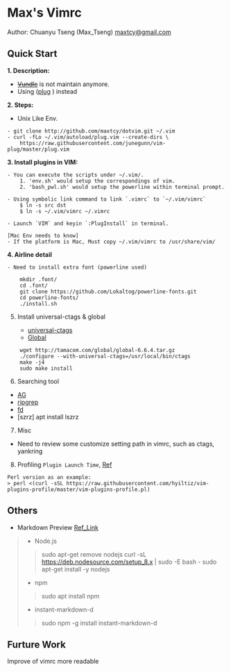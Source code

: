 Max's Vimrc
===========
Author: Chuanyu Tseng (Max_Tseng) <maxtcy@gmail.com>

Quick Start
----------------
**1. Description:**

- [~~Vundle~~](https://github.com/gmarik/Vundle.vim) is not maintain anymore.
- Using ([plug](https://github.com/junegunn/vim-plug) ) instead

**2. Steps:**
- Unix Like Env.
```
- git clone http://github.com/maxtcy/dotvim.git ~/.vim
- curl -fLo ~/.vim/autoload/plug.vim --create-dirs \
	https://raw.githubusercontent.com/junegunn/vim-plug/master/plug.vim
```

**3. Install plugins in VIM:**

	- You can execute the scripts under ~/.vim/.
		1. 'env.sh' would setup the correspondings of vim.
		2. 'bash_pwl.sh' would setup the powerline within terminal prompt.

	- Using symbolic link command to link `.vimrc` to `~/.vim/vimrc`
		$ ln -s src dst
		$ ln -s ~/.vim/vimrc ~/.vimrc

	- Launch `VIM` and keyin `:PlugInstall` in terminal.

	[Mac Env needs to know]
	- If the platform is Mac, Must copy ~/.vim/vimrc to /usr/share/vim/

**4. Airline detail**

	- Need to install extra font (powerline used)

```
	mkdir .font/
	cd .font/
	git clone https://github.com/Lokaltog/powerline-fonts.git
	cd powerline-fonts/
	./install.sh
```

5. Install universal-ctags & global

	- [universal-ctags](https://blog.csdn.net/wanghuasn911/article/details/86851825)
	- [Global](https://github.com/kosaki/gtags/blob/master/INSTALL)


```
	wget http://tamacom.com/global/global-6.6.4.tar.gz
	./configure --with-universal-ctags=/usr/local/bin/ctags
	make -j4
	sudo make install
```

6.	Searching tool
- [AG](https://github.com/ggreer/the_silver_searcher)
- [ripgrep](https://github.com/BurnSushi/ripgrep)
- [fd](https://github.com/sharkdp/fd)
- [szrz] apt install lszrz


7. Misc
- Need to review some customize setting path in vimrc, such as ctags, yankring

8. Profiling `Plugin Launch Time`, [Ref](https://github.com/hyiltiz/vim-plugins-profile)
```
Perl version as an example:
> perl <(curl -sSL https://raw.githubusercontent.com/hyiltiz/vim-plugins-profile/master/vim-plugins-profile.pl)
```

Others
----------
- Markdown Preview [Ref_Link](http://www.jianshu.com/p/24aefcd4ca93)
> - Node.js
>
>> 	sudo apt-get remove nodejs
>>	curl -sL https://deb.nodesource.com/setup_8.x | sudo -E bash -
>>	sudo apt-get install -y nodejs
>
> -  npm
>> 	sudo apt install npm
>
> -  instant-markdown-d
>> 	 sudo npm -g install instant-markdown-d

Furture Work
------------
Improve of vimrc more readable
